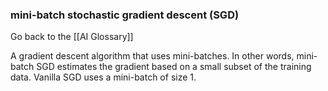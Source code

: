 ### mini-batch stochastic gradient descent (SGD)

Go back to the [[AI Glossary]]


A gradient descent algorithm that uses mini-batches. In other words, mini-batch SGD estimates the gradient based on a small subset of the training data. Vanilla SGD uses a mini-batch of size 1.

